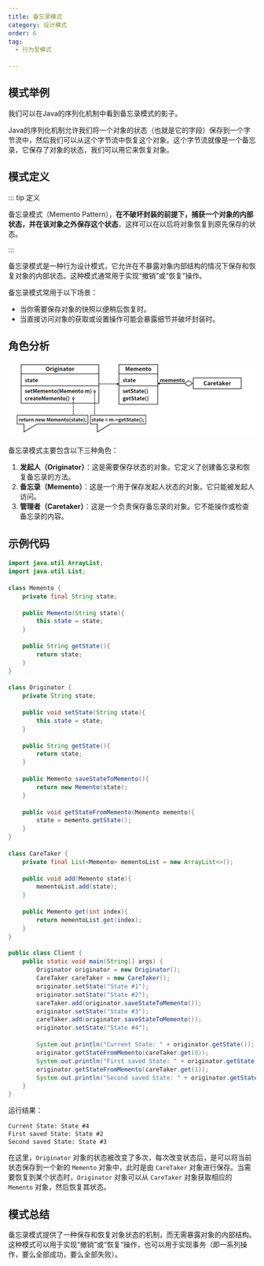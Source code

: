 ```yaml
---
title: 备忘录模式
category: 设计模式
order: 6
tag:
  - 行为型模式

---
```


## 模式举例

我们可以在Java的序列化机制中看到备忘录模式的影子。

Java的序列化机制允许我们将一个对象的状态（也就是它的字段）保存到一个字节流中，然后我们可以从这个字节流中恢复这个对象。这个字节流就像是一个备忘录，它保存了对象的状态，我们可以用它来恢复对象。

## 模式定义

::: tip 定义

备忘录模式（Memento Pattern），**在不破坏封装的前提下，捕获一个对象的内部状态，并在该对象之外保存这个状态**，这样可以在以后将对象恢复到原先保存的状态。

:::

备忘录模式是一种行为设计模式，它允许在不暴露对象内部结构的情况下保存和恢复对象的内部状态。这种模式通常用于实现“撤销”或“恢复”操作。

备忘录模式常用于以下场景：

- 当你需要保存对象的快照以便稍后恢复时。
- 当直接访问对象的获取或设置操作可能会暴露细节并破坏封装时。

## 角色分析

![img](images/06_中介者模式/b9e267a6f34767837e7790c35a78a82b.png)

备忘录模式主要包含以下三种角色：

1. **发起人（Originator）**：这是需要保存状态的对象。它定义了创建备忘录和恢复备忘录的方法。
2. **备忘录（Memento）**：这是一个用于保存发起人状态的对象。它只能被发起人访问。
3. **管理者（Caretaker）**：这是一个负责保存备忘录的对象。它不能操作或检查备忘录的内容。

## 示例代码

```java
import java.util.ArrayList;
import java.util.List;

class Memento {
    private final String state;

    public Memento(String state){
        this.state = state;
    }

    public String getState(){
        return state;
    }
}

class Originator {
    private String state;

    public void setState(String state){
        this.state = state;
    }

    public String getState(){
        return state;
    }

    public Memento saveStateToMemento(){
        return new Memento(state);
    }

    public void getStateFromMemento(Memento memento){
        state = memento.getState();
    }
}

class CareTaker {
    private final List<Memento> mementoList = new ArrayList<>();

    public void add(Memento state){
        mementoList.add(state);
    }

    public Memento get(int index){
        return mementoList.get(index);
    }
}

public class Client {
    public static void main(String[] args) {
        Originator originator = new Originator();
        CareTaker careTaker = new CareTaker();
        originator.setState("State #1");
        originator.setState("State #2");
        careTaker.add(originator.saveStateToMemento());
        originator.setState("State #3");
        careTaker.add(originator.saveStateToMemento());
        originator.setState("State #4");

        System.out.println("Current State: " + originator.getState());
        originator.getStateFromMemento(careTaker.get(0));
        System.out.println("First saved State: " + originator.getState());
        originator.getStateFromMemento(careTaker.get(1));
        System.out.println("Second saved State: " + originator.getState());
    }
}
```

运行结果：

```
Current State: State #4
First saved State: State #2
Second saved State: State #3
```

在这里，`Originator` 对象的状态被改变了多次，每次改变状态后，是可以将当前状态保存到一个新的 `Memento` 对象中，此时是由 `CareTaker` 对象进行保存。当需要恢复到某个状态时，`Originator` 对象可以从 `CareTaker` 对象获取相应的 `Memento` 对象，然后恢复其状态。

## 模式总结

备忘录模式提供了一种保存和恢复对象状态的机制，而无需暴露对象的内部结构。这种模式可以用于实现“撤销”或“恢复”操作，也可以用于实现事务（即一系列操作，要么全部成功，要么全部失败）。
